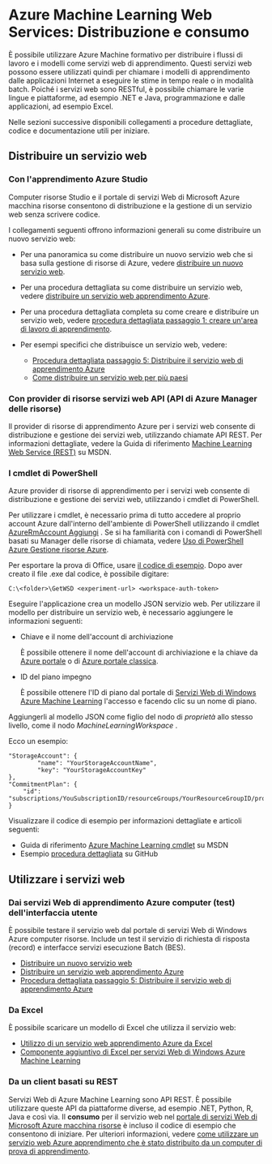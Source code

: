 <properties
    pageTitle="Azure Machine Learning Web Services: Distribuzione e consumo | Microsoft Azure"
    description="Risorse per la distribuzione e l'utilizzo di servizi web."
    services="machine-learning"
    documentationCenter=""
    authors="vDonGlover"
    manager="raymondl"
    editor=""/>

<tags
    ms.service="machine-learning"
    ms.workload="data-services"
    ms.tgt_pltfrm="na"
    ms.devlang="na"
    ms.topic="article"
    ms.date="10/12/2016"
    ms.author="v-donglo"/>

# <a name="azure-machine-learning-web-services-deployment-and-consumption"></a>Azure Machine Learning Web Services: Distribuzione e consumo

È possibile utilizzare Azure Machine formativo per distribuire i flussi di lavoro e i modelli come servizi web di apprendimento. Questi servizi web possono essere utilizzati quindi per chiamare i modelli di apprendimento dalle applicazioni Internet a eseguire le stime in tempo reale o in modalità batch. Poiché i servizi web sono RESTful, è possibile chiamare le varie lingue e piattaforme, ad esempio .NET e Java, programmazione e dalle applicazioni, ad esempio Excel.

Nelle sezioni successive disponibili collegamenti a procedure dettagliate, codice e documentazione utili per iniziare.

## <a name="deploy-a-web-service"></a>Distribuire un servizio web

### <a name="with-azure-machine-learning-studio"></a>Con l'apprendimento Azure Studio

Computer risorse Studio e il portale di servizi Web di Microsoft Azure macchina risorse consentono di distribuzione e la gestione di un servizio web senza scrivere codice.

I collegamenti seguenti offrono informazioni generali su come distribuire un nuovo servizio web:

* Per una panoramica su come distribuire un nuovo servizio web che si basa sulla gestione di risorse di Azure, vedere [distribuire un nuovo servizio web](machine-learning-webservice-deploy-a-web-service.md).
* Per una procedura dettagliata su come distribuire un servizio web, vedere [distribuire un servizio web apprendimento Azure](machine-learning-publish-a-machine-learning-web-service.md).
* Per una procedura dettagliata completa su come creare e distribuire un servizio web, vedere [procedura dettagliata passaggio 1: creare un'area di lavoro di apprendimento](machine-learning-walkthrough-1-create-ml-workspace.md).
* Per esempi specifici che distribuisce un servizio web, vedere:

    * [Procedura dettagliata passaggio 5: Distribuire il servizio web di apprendimento Azure](machine-learning-walkthrough-5-publish-web-service.md)
    * [Come distribuire un servizio web per più paesi](machine-learning-how-to-deploy-to-multiple-regions.md)

### <a name="with-web-services-resource-provider-apis-azure-resource-manager-apis"></a>Con provider di risorse servizi web API (API di Azure Manager delle risorse)

Il provider di risorse di apprendimento Azure per i servizi web consente di distribuzione e gestione dei servizi web, utilizzando chiamate API REST. Per informazioni dettagliate, vedere la Guida di riferimento [Machine Learning Web Service (REST)](https://msdn.microsoft.com/library/azure/mt767538.aspx) su MSDN.

### <a name="with-powershell-cmdlets"></a>I cmdlet di PowerShell

Azure provider di risorse di apprendimento per i servizi web consente di distribuzione e gestione dei servizi web, utilizzando i cmdlet di PowerShell.

Per utilizzare i cmdlet, è necessario prima di tutto accedere al proprio account Azure dall'interno dell'ambiente di PowerShell utilizzando il cmdlet [AzureRmAccount Aggiungi](https://msdn.microsoft.com/library/mt619267.aspx) . Se si ha familiarità con i comandi di PowerShell basati su Manager delle risorse di chiamata, vedere [Uso di PowerShell Azure Gestione risorse Azure](../powershell-azure-resource-manager.md#login-to-your-azure-account).

Per esportare la prova di Office, usare [il codice di esempio](https://github.com/ritwik20/AzureML-WebServices). Dopo aver creato il file .exe dal codice, è possibile digitare:

    C:\<folder>\GetWSD <experiment-url> <workspace-auth-token>

Eseguire l'applicazione crea un modello JSON servizio web. Per utilizzare il modello per distribuire un servizio web, è necessario aggiungere le informazioni seguenti:

* Chiave e il nome dell'account di archiviazione

    È possibile ottenere il nome dell'account di archiviazione e la chiave da [Azure portale](https://portal.azure.com/) o di [Azure portale classica](http://manage.windowsazure.com/).
* ID del piano impegno

    È possibile ottenere l'ID di piano dal portale di [Servizi Web di Windows Azure Machine Learning](https://services.azureml.net) l'accesso e facendo clic su un nome di piano.

Aggiungerli al modello JSON come figlio del nodo di *proprietà* allo stesso livello, come il nodo *MachineLearningWorkspace* .

Ecco un esempio:

    "StorageAccount": {
            "name": "YourStorageAccountName",
            "key": "YourStorageAccountKey"
    },
    "CommitmentPlan": {
        "id": "subscriptions/YouSubscriptionID/resourceGroups/YourResourceGroupID/providers/Microsoft.MachineLearning/commitmentPlans/YourPlanName"
    }

Visualizzare il codice di esempio per informazioni dettagliate e articoli seguenti:

* Guida di riferimento [Azure Machine Learning cmdlet]( https://msdn.microsoft.com/library/azure/mt767952.aspx) su MSDN
* Esempio [procedura dettagliata](https://github.com/raymondlaghaeian/azureml-webservices-arm-powershell/blob/master/sample-commands.txt) su GitHub

## <a name="consume-the-web-services"></a>Utilizzare i servizi web

### <a name="from-the-azure-machine-learning-web-services-ui-testing"></a>Dai servizi Web di apprendimento Azure computer (test) dell'interfaccia utente

È possibile testare il servizio web dal portale di servizi Web di Windows Azure computer risorse. Include un test il servizio di richiesta di risposta (record) e interfacce servizi esecuzione Batch (BES).

* [Distribuire un nuovo servizio web](machine-learning-webservice-deploy-a-web-service.md)
* [Distribuire un servizio web apprendimento Azure](machine-learning-publish-a-machine-learning-web-service.md)
* [Procedura dettagliata passaggio 5: Distribuire il servizio web di apprendimento Azure](machine-learning-walkthrough-5-publish-web-service.md)

### <a name="from-excel"></a>Da Excel

È possibile scaricare un modello di Excel che utilizza il servizio web:

* [Utilizzo di un servizio web apprendimento Azure da Excel](machine-learning-consuming-from-excel.md)
* [Componente aggiuntivo di Excel per servizi Web di Windows Azure Machine Learning](machine-learning-excel-add-in-for-web-services.md)


### <a name="from-a-rest-based-client"></a>Da un client basati su REST

Servizi Web di Azure Machine Learning sono API REST. È possibile utilizzare queste API da piattaforme diverse, ad esempio .NET, Python, R, Java e così via. Il **consumo** per il servizio web nel [portale di servizi Web di Microsoft Azure macchina risorse](https://services.azureml.net) è incluso il codice di esempio che consentono di iniziare. Per ulteriori informazioni, vedere [come utilizzare un servizio web Azure apprendimento che è stato distribuito da un computer di prova di apprendimento](machine-learning-consume-web-services.md).

